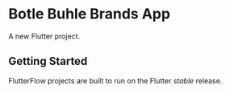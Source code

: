 # Botle Buhle Brands App

A new Flutter project.

## Getting Started

FlutterFlow projects are built to run on the Flutter _stable_ release.
